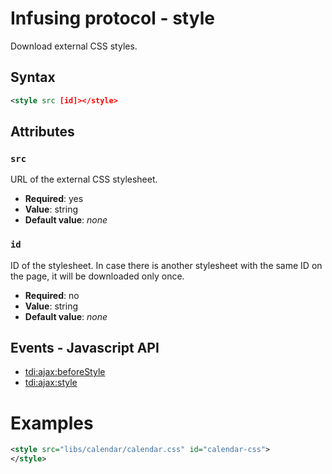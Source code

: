 # Infusing protocol - style

Download external CSS styles.

## Syntax

```xml
<style src [id]></style>
```

## Attributes

### `src`

URL of the external CSS stylesheet.

* **Required**: yes
* **Value**: string
* **Default value**: _none_

### `id`

ID of the stylesheet. In case there is another stylesheet with the same ID on the page, it will be downloaded only once.

* **Required**: no
* **Value**: string
* **Default value**: _none_

## Events - Javascript API

* [tdi:ajax:beforeStyle](http://twinstone.github.io/tdi/docs/api/TDI.Ajax.Response.html#.event:tdi:ajax:beforeStyle)
* [tdi:ajax:style](http://twinstone.github.io/tdi/docs/api/TDI.Ajax.Response.html#.event:tdi:ajax:style)

# Examples

```xml
<style src="libs/calendar/calendar.css" id="calendar-css">
</style>
```
